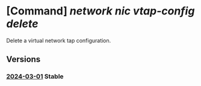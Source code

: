 # [Command] _network nic vtap-config delete_

Delete a virtual network tap configuration.

## Versions

### [2024-03-01](/Resources/mgmt-plane/L3N1YnNjcmlwdGlvbnMve30vcmVzb3VyY2Vncm91cHMve30vcHJvdmlkZXJzL21pY3Jvc29mdC5uZXR3b3JrL25ldHdvcmtpbnRlcmZhY2VzL3t9L3RhcGNvbmZpZ3VyYXRpb25zL3t9/2024-03-01.xml) **Stable**

<!-- mgmt-plane /subscriptions/{}/resourcegroups/{}/providers/microsoft.network/networkinterfaces/{}/tapconfigurations/{} 2024-03-01 -->
